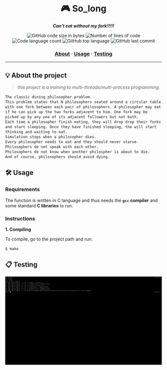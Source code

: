 <h1 align="center">
	🎮 So_long
</h1>

<p align="center">
	<b><i>Can't eat without my fork!!!!!</i></b><br>
</p>

<p align="center">
	<img alt="GitHub code size in bytes" src="https://img.shields.io/github/languages/code-size/mel-hada/philosophers?color=lightblue" />
	<img alt="Number of lines of code" src="https://img.shields.io/tokei/lines/github/mel-hada/philosophers?color=critical" />
	<img alt="Code language count" src="https://img.shields.io/github/languages/count/mel-hada/philosophers?color=yellow" />
	<img alt="GitHub top language" src="https://img.shields.io/github/languages/top/mel-hada/philosophers?color=blue" />
	<img alt="GitHub last commit" src="https://img.shields.io/github/last-commit/mel-hada/philosophers?color=green" />
</p>

<h3 align="center">
	<a href="#%EF%B8%8F-about">About</a>
	<span> · </span>
	<a href="#%EF%B8%8F-usage">Usage</a>
	<span> · </span>
	<a href="#-testing">Testing</a>
</h3>

---

## 💡 About the project

> _this project is a training to multi-threads/multi-process programming._

	The classic dining philosopher problem.
	This problem states that N philosophers seated around a circular table with one fork between each pair of philosophers. A philosopher may eat if he can pick up the two forks adjacent to him. One fork may be picked up by any one of its adjacent followers but not both.
	Each time a philosopher finish eating, they will drop drop their forks and start sleeping. Once they have finished sleeping, the will start thinking and waiting to eat.
	Simulation stops when a philosopher dies.
	Every philosopher needs to eat and they should never starve.
	Philosophers do not speak with each other.
	Philosophers do not know when another philospher is about to die.
	And of course, philosophers should avoid dying.



## 🛠️ Usage

### Requirements

The function is written in C language and thus needs the **`gcc` compiler** and some standard **C libraries** to run.

### Instructions

**1. Compiling**

To compile, go to the project path and run:

```shell
$ make
```

## 📋 Testing

![gif](https://github.com/m0hs1ne/philosophers/blob/main/test.gif)

